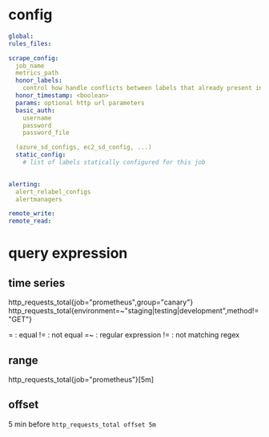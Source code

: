 # config
```yaml
global:
rules_files:

scrape_config:
  job_name
  metrics_path
  honor_labels: 
    control how handle conflicts between labels that already present in scraped data and labl attach server-side
  honor_timestamp: <boolean>
  params: optional http url parameters
  basic_auth:
    username
    password
    password_file

  (azure_sd_configs, ec2_sd_config, ...)
  static_config:
    # list of labels statically configured for this job
    

alerting:
  alert_relabel_configs
  alertmanagers

remote_write:
remote_read:

```

# query expression
## time series
http_requests_total{job="prometheus",group="canary"}
http_requests_total{environment=~"staging|testing|development",method!="GET"}

= : equal
!= : not equal
=~ : regular expression
!= : not matching regex

## range 
http_requests_total{job="prometheus"}[5m]

## offset
5 min before `http_requests_total offset 5m`







